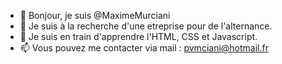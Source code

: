 - 👋 Bonjour, je suis @MaximeMurciani
- 👀 Je suis à la recherche d'une etreprise pour de l'alternance.
- 🌱 Je suis en train d'apprendre l'HTML, CSS et Javascript.
- 📫 Vous pouvez me contacter via mail : pvmciani@hotmail.fr

<!---
MaximeMurciani/MaximeMurciani is a ✨ special ✨ repository because its `README.md` (this file) appears on your GitHub profile.
You can click the Preview link to take a look at your changes.
--->
